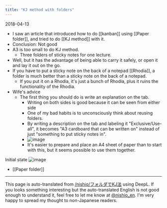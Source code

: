 ```yaml
---
title: "KJ method with folders"
---
```


2018-04-13
- I saw an article that introduced how to do [[kanban]] using [[Paper folder]], and tried to do [[KJ method]] with it.
- Conclusion: Not good
- A3 is too small to do KJ method.
    - Three folders of sticky notes for one lecture.
- Well, but it has the advantage of being able to carry it safely, or open it and lay it out on the go.
- If you have to put a sticky note on the back of a notepad [[Rhodia]], a folder is much better than a sticky note on the back of a notepad.
    - If you put it on a Rhodia, it's just a bunch of Rhodia, plus it ruins the functionality of the Rhodia.
- Wife's advice
    - The first thing you should do is write an explanation on the tab.
        - Writing on both sides is good because it can be seen from either side
        - One of my bad habits is to unconsciously think about reusing folders.
        - By writing a description on the tab and labeling it "Exclusive/Use-all", it becomes "A3 cardboard that can be written on" instead of just "something to put sticky notes in".
        - ![image](https://gyazo.com/3b2797d3f4d3506f7bbc63c01b3907b6/thumb/1000)
        - It's easier to prepare and place an A4 sheet of paper than to start with this, but it seems possible to use them together.

Initial state
![image](https://gyazo.com/4f26697eeaf60d0592c3d34c04d7d3b1/thumb/1000)

- [[Paper folder]]

---
This page is auto-translated from [/nishio/フォルダでKJ法](https://scrapbox.io/nishio/フォルダでKJ法) using DeepL. If you looks something interesting but the auto-translated English is not good enough to understand it, feel free to let me know at [@nishio_en](https://twitter.com/nishio_en). I'm very happy to spread my thought to non-Japanese readers.